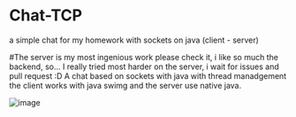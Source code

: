 # Chat-TCP
a simple chat for my homework with sockets on java (client - server)

#The server is my most ingenious work please check it, i like so much the backend, so... I really tried most harder on the server, i wait for issues and pull request :D
A chat based on sockets with java with thread manadgement the client works with java swimg and the server use native java.

![image](https://user-images.githubusercontent.com/62081821/215393136-24b305cf-3680-4488-bdbb-ebca46c33e14.png)



